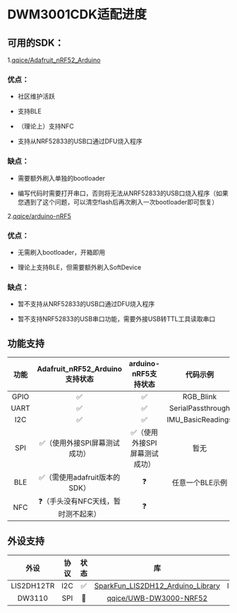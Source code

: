 # DWM3001CDK适配进度

## 可用的SDK：

1.[qqice/Adafruit_nRF52_Arduino](https://github.com/qqice/Adafruit_nRF52_Arduino)

### 优点：

* 社区维护活跃

* 支持BLE

* （理论上）支持NFC

* 支持从NRF52833的USB口通过DFU烧入程序

### 缺点：

* 需要额外刷入单独的bootloader

* 编写代码时需要打开串口，否则将无法从NRF52833的USB口烧入程序（如果您遇到了这个问题，可以清空flash后再次刷入一次bootloader即可恢复）

2.[qqice/arduino-nRF5](https://github.com/qqice/arduino-nRF5)

### 优点：

* 无需刷入bootloader，开箱即用

* 理论上支持BLE，但需要额外刷入SoftDevice

### 缺点：

* 暂不支持从NRF52833的USB口通过DFU烧入程序

* 暂不支持NRF52833的USB串口功能，需要外接USB转TTL工具读取串口

## 功能支持

| 功能 |   Adafruit_nRF52_Arduino支持状态   |     arduino-nRF5支持状态     |     代码示例      |
| :--: | :--------------------------------: | :--------------------------: | :---------------: |
| GPIO |                 ✅                  |              ✅               |     RGB_Blink     |
| UART |                 ✅                  |              ✅               | SerialPassthrough |
| I2C  |                 ✅                  |              ✅               | IMU_BasicReadings |
| SPI  |    ✅（使用外接SPI屏幕测试成功）    | ✅（使用外接SPI屏幕测试成功） |       暂无        |
| BLE  |    ✅（需使用adafruit版本的SDK）    |              ❓               |  任意一个BLE示例  |
| NFC  | ❓（手头没有NFC天线，暂时测不起来） |              ❓               |                   |

## 外设支持

|    外设    | 协议 | 状态 |                              库                              |     代码示例      |
| :--------: | :--: | :--: | :----------------------------------------------------------: | :---------------: |
| LIS2DH12TR | I2C  |  ✅   | [SparkFun_LIS2DH12_Arduino_Library](https://github.com/sparkfun/SparkFun_LIS2DH12_Arduino_Library) | IMU_BasicReadings |
|   DW3110   | SPI  |  🚧   | [qqice/UWB-DW3000-NRF52](https://github.com/qqice/UWB-DW3000-NRF52) |  见仓库examples   |

